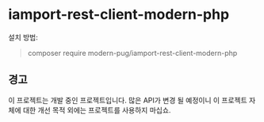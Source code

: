 # iamport-rest-client-modern-php

설치 방법:
> composer require modern-pug/iamport-rest-client-modern-php

## 경고
이 프로젝트는 개발 중인 프로젝트입니다. 많은 API가 변경 될 예정이니 이 프로젝트 자체에 대한 개선 목적 외에는 프로젝트를 사용하지 마십쇼.
